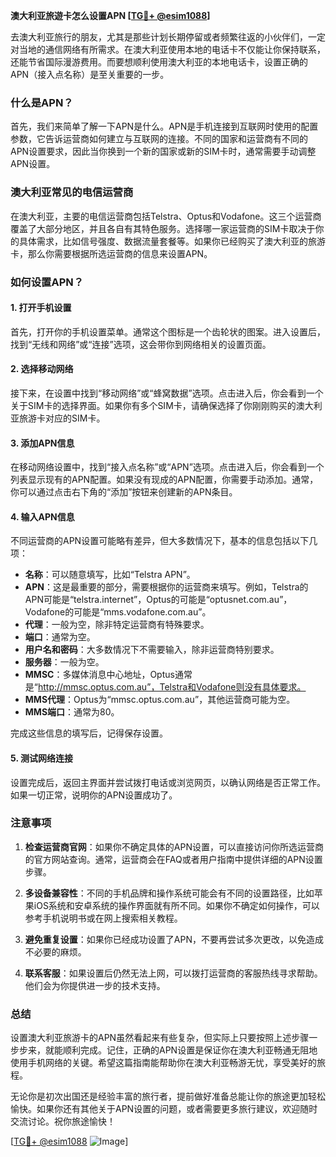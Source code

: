 **澳大利亚旅遊卡怎么设置APN [[TG💪+ @esim1088](https://t.me/s/esim1088)]**

去澳大利亚旅行的朋友，尤其是那些计划长期停留或者频繁往返的小伙伴们，一定对当地的通信网络有所需求。在澳大利亚使用本地的电话卡不仅能让你保持联系，还能节省国际漫游费用。而要想顺利使用澳大利亚的本地电话卡，设置正确的APN（接入点名称）是至关重要的一步。

### 什么是APN？

首先，我们来简单了解一下APN是什么。APN是手机连接到互联网时使用的配置参数，它告诉运营商如何建立与互联网的连接。不同的国家和运营商有不同的APN设置要求，因此当你换到一个新的国家或新的SIM卡时，通常需要手动调整APN设置。

### 澳大利亚常见的电信运营商

在澳大利亚，主要的电信运营商包括Telstra、Optus和Vodafone。这三个运营商覆盖了大部分地区，并且各自有其特色服务。选择哪一家运营商的SIM卡取决于你的具体需求，比如信号强度、数据流量套餐等。如果你已经购买了澳大利亚的旅游卡，那么你需要根据所选运营商的信息来设置APN。

### 如何设置APN？

#### 1. 打开手机设置

首先，打开你的手机设置菜单。通常这个图标是一个齿轮状的图案。进入设置后，找到“无线和网络”或“连接”选项，这会带你到网络相关的设置页面。

#### 2. 选择移动网络

接下来，在设置中找到“移动网络”或“蜂窝数据”选项。点击进入后，你会看到一个关于SIM卡的选择界面。如果你有多个SIM卡，请确保选择了你刚刚购买的澳大利亚旅游卡对应的SIM卡。

#### 3. 添加APN信息

在移动网络设置中，找到“接入点名称”或“APN”选项。点击进入后，你会看到一个列表显示现有的APN配置。如果没有现成的APN配置，你需要手动添加。通常，你可以通过点击右下角的“添加”按钮来创建新的APN条目。

#### 4. 输入APN信息

不同运营商的APN设置可能略有差异，但大多数情况下，基本的信息包括以下几项：

- **名称**：可以随意填写，比如“Telstra APN”。
- **APN**：这是最重要的部分，需要根据你的运营商来填写。例如，Telstra的APN可能是“telstra.internet”，Optus的可能是“optusnet.com.au”，Vodafone的可能是“mms.vodafone.com.au”。
- **代理**：一般为空，除非特定运营商有特殊要求。
- **端口**：通常为空。
- **用户名和密码**：大多数情况下不需要输入，除非运营商特别要求。
- **服务器**：一般为空。
- **MMSC**：多媒体消息中心地址，Optus通常是“http://mmsc.optus.com.au”，Telstra和Vodafone则没有具体要求。
- **MMS代理**：Optus为“mmsc.optus.com.au”，其他运营商可能为空。
- **MMS端口**：通常为80。

完成这些信息的填写后，记得保存设置。

#### 5. 测试网络连接

设置完成后，返回主界面并尝试拨打电话或浏览网页，以确认网络是否正常工作。如果一切正常，说明你的APN设置成功了。

### 注意事项

1. **检查运营商官网**：如果你不确定具体的APN设置，可以直接访问你所选运营商的官方网站查询。通常，运营商会在FAQ或者用户指南中提供详细的APN设置步骤。
   
2. **多设备兼容性**：不同的手机品牌和操作系统可能会有不同的设置路径，比如苹果iOS系统和安卓系统的操作界面就有所不同。如果你不确定如何操作，可以参考手机说明书或在网上搜索相关教程。

3. **避免重复设置**：如果你已经成功设置了APN，不要再尝试多次更改，以免造成不必要的麻烦。

4. **联系客服**：如果设置后仍然无法上网，可以拨打运营商的客服热线寻求帮助。他们会为你提供进一步的技术支持。

### 总结

设置澳大利亚旅游卡的APN虽然看起来有些复杂，但实际上只要按照上述步骤一步步来，就能顺利完成。记住，正确的APN设置是保证你在澳大利亚畅通无阻地使用手机网络的关键。希望这篇指南能帮助你在澳大利亚畅游无忧，享受美好的旅程。

无论你是初次出国还是经验丰富的旅行者，提前做好准备总能让你的旅途更加轻松愉快。如果你还有其他关于APN设置的问题，或者需要更多旅行建议，欢迎随时交流讨论。祝你旅途愉快！

[[TG💪+ @esim1088](https://t.me/s/esim1088) ![Image](https://i.postimg.cc/4NQfJmqS/Snipaste-2025-05-13-00-14-12.png)]